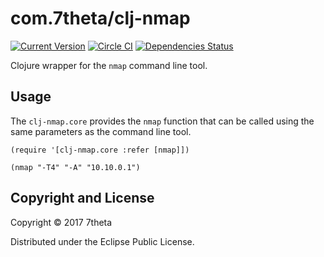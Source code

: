 # com.7theta/clj-nmap

[![Current Version](https://img.shields.io/clojars/v/com.7theta/clj-nmap.svg)](https://clojars.org/com.7theta/clj-nmap)
[![Circle CI](https://circleci.com/gh/7theta/clj-nmap.svg?style=shield)](https://circleci.com/gh/7theta/clj-nmap)
[![Dependencies Status](https://jarkeeper.com/7theta/clj-nmap/status.svg)](https://jarkeeper.com/7theta/clj-nmap)

Clojure wrapper for the `nmap` command line tool.

## Usage

The `clj-nmap.core` provides the `nmap` function that can be called
using the same parameters as the command line tool.

```
(require '[clj-nmap.core :refer [nmap]])

(nmap "-T4" "-A" "10.10.0.1")
```

## Copyright and License

Copyright © 2017 7theta

Distributed under the Eclipse Public License.

